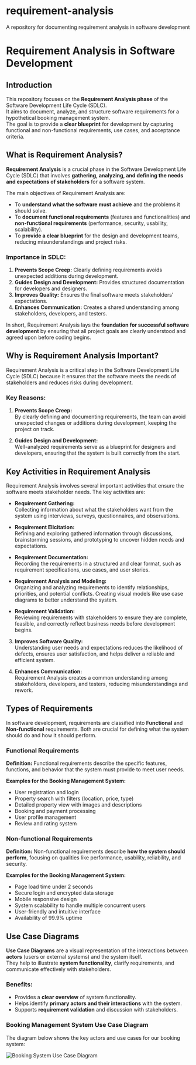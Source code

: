 # requirement-analysis
A repository for documenting requirement analysis in software development
# Requirement Analysis in Software Development

## Introduction
This repository focuses on the **Requirement Analysis phase** of the Software Development Life Cycle (SDLC).  
It aims to document, analyze, and structure software requirements for a hypothetical booking management system.  
The goal is to provide a **clear blueprint** for development by capturing functional and non-functional requirements, use cases, and acceptance criteria.
## What is Requirement Analysis?

**Requirement Analysis** is a crucial phase in the Software Development Life Cycle (SDLC) that involves **gathering, analyzing, and defining the needs and expectations of stakeholders** for a software system.  

The main objectives of Requirement Analysis are:  
- To **understand what the software must achieve** and the problems it should solve.  
- To **document functional requirements** (features and functionalities) and **non-functional requirements** (performance, security, usability, scalability).  
- To **provide a clear blueprint** for the design and development teams, reducing misunderstandings and project risks.  

### Importance in SDLC:
1. **Prevents Scope Creep:** Clearly defining requirements avoids unexpected additions during development.  
2. **Guides Design and Development:** Provides structured documentation for developers and designers.  
3. **Improves Quality:** Ensures the final software meets stakeholders’ expectations.  
4. **Enhances Communication:** Creates a shared understanding among stakeholders, developers, and testers.  

In short, Requirement Analysis lays the **foundation for successful software development** by ensuring that all project goals are clearly understood and agreed upon before coding begins.
## Why is Requirement Analysis Important?

Requirement Analysis is a critical step in the Software Development Life Cycle (SDLC) because it ensures that the software meets the needs of stakeholders and reduces risks during development.  

### Key Reasons:

1. **Prevents Scope Creep:**  
   By clearly defining and documenting requirements, the team can avoid unexpected changes or additions during development, keeping the project on track.

2. **Guides Design and Development:**  
   Well-analyzed requirements serve as a blueprint for designers and developers, ensuring that the system is built correctly from the start.
## Key Activities in Requirement Analysis

Requirement Analysis involves several important activities that ensure the software meets stakeholder needs. The key activities are:

- **Requirement Gathering:**  
  Collecting information about what the stakeholders want from the system using interviews, surveys, questionnaires, and observations.

- **Requirement Elicitation:**  
  Refining and exploring gathered information through discussions, brainstorming sessions, and prototyping to uncover hidden needs and expectations.

- **Requirement Documentation:**  
  Recording the requirements in a structured and clear format, such as requirement specifications, use cases, and user stories.

- **Requirement Analysis and Modeling:**  
  Organizing and analyzing requirements to identify relationships, priorities, and potential conflicts. Creating visual models like use case diagrams to better understand the system.

- **Requirement Validation:**  
  Reviewing requirements with stakeholders to ensure they are complete, feasible, and correctly reflect business needs before development begins.

3. **Improves Software Quality:**  
   Understanding user needs and expectations reduces the likelihood of defects, ensures user satisfaction, and helps deliver a reliable and efficient system.

4. **Enhances Communication:**  
   Requirement Analysis creates a common understanding among stakeholders, developers, and testers, reducing misunderstandings and rework.
## Types of Requirements

In software development, requirements are classified into **Functional** and **Non-functional** requirements. Both are crucial for defining what the system should do and how it should perform.

### Functional Requirements
**Definition:** Functional requirements describe the specific features, functions, and behavior that the system must provide to meet user needs.

**Examples for the Booking Management System:**
- User registration and login
- Property search with filters (location, price, type)
- Detailed property view with images and descriptions
- Booking and payment processing
- User profile management
- Review and rating system

### Non-functional Requirements
**Definition:** Non-functional requirements describe **how the system should perform**, focusing on qualities like performance, usability, reliability, and security.

**Examples for the Booking Management System:**
- Page load time under 2 seconds
- Secure login and encrypted data storage
- Mobile responsive design
- System scalability to handle multiple concurrent users
- User-friendly and intuitive interface
- Availability of 99.9% uptime
## Use Case Diagrams

**Use Case Diagrams** are a visual representation of the interactions between **actors** (users or external systems) and the system itself.  
They help to illustrate **system functionality**, clarify requirements, and communicate effectively with stakeholders.

### Benefits:
- Provides a **clear overview** of system functionality.  
- Helps identify **primary actors and their interactions** with the system.  
- Supports **requirement validation** and discussion with stakeholders.  

### Booking Management System Use Case Diagram
The diagram below shows the key actors and use cases for our booking system:

![Booking System Use Case Diagram](alx-booking-uc.png)
